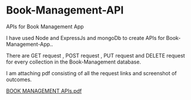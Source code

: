# Book-Management-API
APIs for Book Management App

I have used Node and ExpressJs and mongoDb to create APIs for Book-Management-App..

There are GET request , POST request , PUT request and DELETE request for every collection in the Book-Management database.

I am attaching pdf consisting of all the request links and screenshot of outcomes.


[BOOK MANAGEMENT APIs.pdf](https://github.com/Keerti-01/Book-Management-API/files/7894984/BOOK.MANAGEMENT.APIs.pdf)
